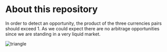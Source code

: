 # About this repository

In order to detect an opportunity, the product of the three currencies pairs should exceed 1.
As we could expect there are no arbitrage opportunities since we are standing in a very liquid market.

![triangle](https://user-images.githubusercontent.com/36447056/36248592-571c82bc-1238-11e8-83e8-56e0b116b740.jpg)
